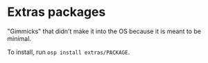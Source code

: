 # Extras packages

"Gimmicks" that didn't make it into the OS because it is meant to be minimal.

To install, run `osp install extras/PACKAGE`.
